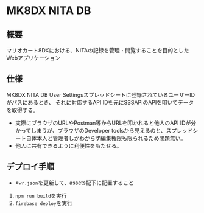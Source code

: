 # MK8DX NITA DB

## 概要
マリオカート8DXにおける、NITAの記録を管理・閲覧することを目的としたWebアプリケーション

## 仕様
MK8DX NITA DB User Settingsスプレッドシートに登録されているユーザーIDがパスにあるとき、
それに対応するAPI IDを元にSSSAPIのAPIを叩いてデータを取得する。
- 実際にブラウザのURLやPostman等からURLを叩かれると他人のAPI IDが分かってしまうが、ブラウザのDeveloper toolsから見えるのと、スプレッドシート自体本人と管理者しかわからず編集権限も限られるため問題無い。
- 他人に共有できるように利便性をもたせる。

## デプロイ手順
- ※`wr.json`を更新して、assets配下に配置すること
1. `npm run build`を実行
2. `firebase deploy`を実行